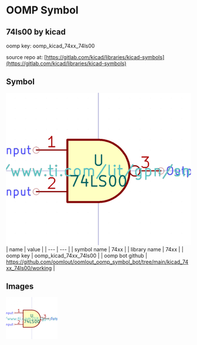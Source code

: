 # OOMP Symbol  
## 74ls00  by kicad  
  
oomp key: oomp_kicad_74xx_74ls00  
  
source repo at: [https://gitlab.com/kicad/libraries/kicad-symbols](https://gitlab.com/kicad/libraries/kicad-symbols)  
## Symbol  
  
[![working.png](working_600.png)](working.png)  
| name | value | 
| --- | --- | 
| symbol name | 74xx | 
| library name | 74xx | 
| oomp key | oomp_kicad_74xx_74ls00 | 
| oomp bot github | https://github.com/oomlout/oomlout_oomp_symbol_bot/tree/main/kicad_74xx_74ls00/working | 
## Images  
  
[![working.png](working_140.png)](working.png)  
